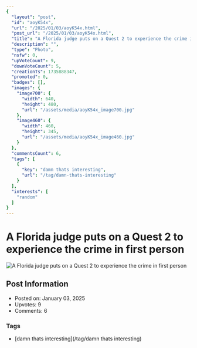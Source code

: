 ```yaml
---
{
  "layout": "post",
  "id": "aoyK54x",
  "url": "/2025/01/03/aoyK54x.html",
  "post_url": "/2025/01/03/aoyK54x.html",
  "title": "A Florida judge puts on a Quest 2 to experience the crime in first person",
  "description": "",
  "type": "Photo",
  "nsfw": 0,
  "upVoteCount": 9,
  "downVoteCount": 5,
  "creationTs": 1735888347,
  "promoted": 0,
  "badges": [],
  "images": {
    "image700": {
      "width": 640,
      "height": 480,
      "url": "/assets/media/aoyK54x_image700.jpg"
    },
    "image460": {
      "width": 460,
      "height": 345,
      "url": "/assets/media/aoyK54x_image460.jpg"
    }
  },
  "commentsCount": 6,
  "tags": [
    {
      "key": "damn thats interesting",
      "url": "/tag/damn-thats-interesting"
    }
  ],
  "interests": [
    "random"
  ]
}
---
```


# A Florida judge puts on a Quest 2 to experience the crime in first person

![A Florida judge puts on a Quest 2 to experience the crime in first person](/assets/media/aoyK54x_image700.jpg)

## Post Information

- Posted on: January 03, 2025
- Upvotes: 9
- Comments: 6

### Tags

- [damn thats interesting](/tag/damn thats interesting)
